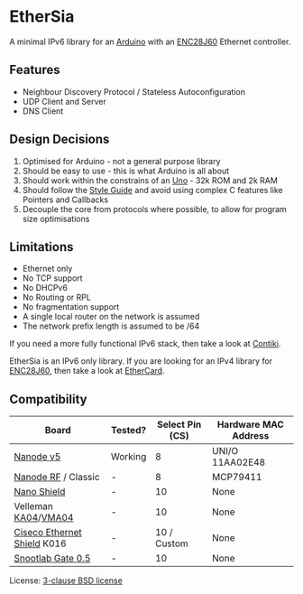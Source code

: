 EtherSia
========

A minimal IPv6 library for an [Arduino] with an [ENC28J60] Ethernet controller.


Features
--------
- Neighbour Discovery Protocol / Stateless Autoconfiguration
- UDP Client and Server
- DNS Client


Design Decisions
----------------
1. Optimised for Arduino - not a general purpose library
2. Should be easy to use - this is what Arduino is all about
3. Should work within the constrains of an [Uno] - 32k ROM and 2k RAM
4. Should follow the [Style Guide] and avoid using complex C features like Pointers and Callbacks
5. Decouple the core from protocols where possible, to allow for program size optimisations


Limitations
-----------
- Ethernet only
- No TCP support
- No DHCPv6
- No Routing or RPL
- No fragmentation support
- A single local router on the network is assumed
- The network prefix length is assumed to be /64

If you need a more fully functional IPv6 stack, then take a look at [Contiki].

EtherSia is an IPv6 only library. If you are looking for an IPv4 library for [ENC28J60],
then take a look at [EtherCard].


Compatibility
-------------

| Board                           | Tested? | Select Pin (CS) | Hardware MAC Address |
|---------------------------------|---------|-----------------|----------------------|
| [Nanode v5]                     | Working | 8               | UNI/O 11AA02E48      |
| [Nanode RF] / Classic           | -       | 8               | MCP79411             |
| [Nano Shield]                   | -       | 10              | None                 |
| Velleman [KA04]/[VMA04]         | -       | 10              | None                 |
| [Ciseco Ethernet Shield] K016   | -       | 10 / Custom     | None                 |
| [Snootlab Gate 0.5]             | -       | 10              | None                 |


License: [3-clause BSD license]


[Arduino]:                http://www.arduino.cc/
[Uno]:                    http://www.arduino.cc/en/Main/ArduinoBoardUno
[Style Guide]:            http://www.arduino.cc/en/Reference/APIStyleGuide
[Contiki]:                http://www.contiki-os.org/
[ENC28J60]:               http://www.microchip.com/ENC28J60
[EtherCard]:              http://github.com/jcw/ethercard
[3-clause BSD license]:   http://opensource.org/licenses/BSD-3-Clause

[Nanode v5]:              https://wiki.london.hackspace.org.uk/view/Project:Nanode
[Nanode RF]:              http://ichilton.github.com/nanode/rf/build_guide.html
[Nano Shield]:            http://www.tweaking4all.com/hardware/arduino/arduino-enc28j60-ethernet/
[KA04]:                   http://www.vellemanprojects.eu/products/view/?id=412244
[VMA04]:                  http://www.vellemanprojects.eu/products/view/?id=412540
[Ciseco Ethernet Shield]: http://openmicros.org/articles/88-ciseco-product-documentation/178-enc28j60-ethernet-shield-how-to-build
[Snootlab Gate 0.5]:      http://shop.snootlab.com/ethernet/85-gate.html

